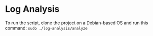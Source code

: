 # Log Analysis
To run the script, clone the project on a Debian-based OS and run this command: `sudo ./log-analysis/analyze`

